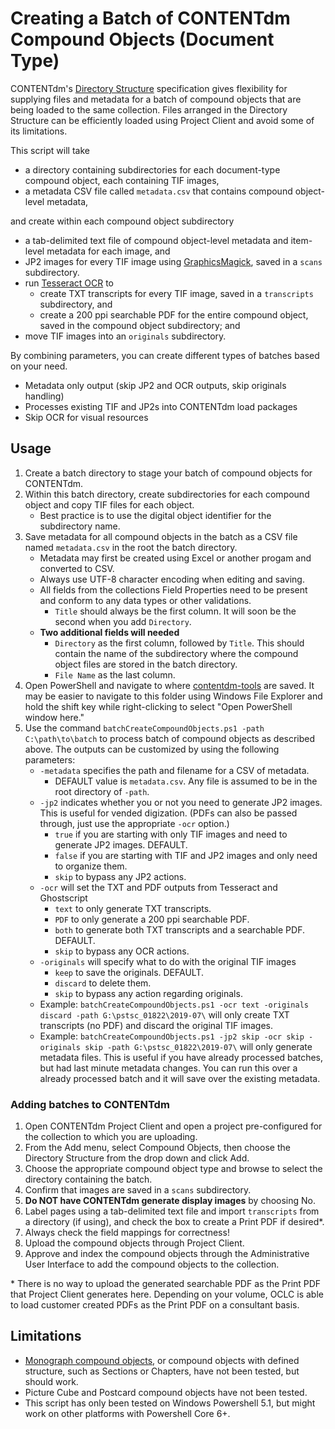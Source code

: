 # Creating a Batch of CONTENTdm Compound Objects (Document Type)
CONTENTdm's [Directory Structure](https://help.oclc.org/Metadata_Services/CONTENTdm/Compound_objects/Add_multiple_compound_objects/Directory_structure) specification gives flexibility for supplying files and metadata for a batch of compound objects that are being loaded to the same collection. Files arranged in the Directory Structure can be efficiently loaded using Project Client and avoid some of its limitations.

This script will take
* a directory containing subdirectories for each document-type compound object, each containing TIF images,
* a metadata CSV file called `metadata.csv` that contains compound object-level metadata,

and create within each compound object subdirectory
* a tab-delimited text file of compound object-level metadata and item-level metadata for each image, and
* JP2 images for every TIF image using [GraphicsMagick](http://www.graphicsmagick.org/), saved in a `scans` subdirectory.
* run [Tesseract OCR](https://github.com/tesseract-ocr/tesseract) to
  * create TXT transcripts for every TIF image, saved in a `transcripts` subdirectory, and
  * create a 200 ppi searchable PDF for the entire compound object, saved in the compound object subdirectory; and
* move TIF images into an `originals` subdirectory.

By combining parameters, you can create different types of batches based on your need.
* Metadata only output (skip JP2 and OCR outputs, skip originals handling)
* Processes existing TIF and JP2s into CONTENTdm load packages
* Skip OCR for visual resources

## Usage
1. Create a batch directory to stage your batch of compound objects for CONTENTdm.
2. Within this batch directory, create subdirectories for each compound object and copy TIF files for each object.
    * Best practice is to use the digital object identifier for the subdirectory name.
3. Save metadata for all compound objects in the batch as a CSV file named `metadata.csv` in the root the batch directory.
    * Metadata may first be created using Excel or another progam and converted to CSV.
    * Always use UTF-8 character encoding when editing and saving.
    * All fields from the collections Field Properties need to be present and conform to any data types or other validations.
      * `Title` should always be the first column. It will soon be the second when you add `Directory`.
    * **Two additional fields will needed**
      * `Directory` as the first column, followed by `Title`. This should contain the name of the subdirectory where the compound object files are stored in the batch directory.
      * `File Name` as the last column.
4. Open PowerShell and navigate to where [contentdm-tools](https://github.com/psu-libraries/contentdmtools) are saved. It may be easier to navigate to this folder using Windows File Explorer and hold the shift key while right-clicking to select "Open PowerShell window here."
5. Use the command `batchCreateCompoundObjects.ps1 -path C:\path\to\batch` to process batch of compound objects as described above. The outputs can be customized by using the following parameters:
     * `-metadata` specifies the path and filename for a CSV of metadata.
       * DEFAULT value is `metadata.csv`. Any file is assumed to be in the root directory of `-path`.
     * `-jp2` indicates whether you or not you need to generate JP2 images. This is useful for vended digization. (PDFs can also be passed through, just use the appropriate `-ocr` option.)
       * `true` if you are starting with only TIF images and need to generate JP2 images. DEFAULT.
       * `false` if you are starting with TIF and JP2 images and only need to organize them.
       * `skip` to bypass any JP2 actions.
     * `-ocr` will set the TXT and PDF outputs from Tesseract and Ghostscript
       * `text` to only generate TXT transcripts.
       * `PDF` to only generate a 200 ppi searchable PDF.
       * `both` to generate both TXT transcripts and a searchable PDF. DEFAULT.
       * `skip` to bypass any OCR actions.
     * `-originals`  will specify what to do with the original TIF images
       * `keep` to save the originals. DEFAULT.
       * `discard` to delete them.
       * `skip` to bypass any action regarding originals.
     * Example: `batchCreateCompoundObjects.ps1 -ocr text -originals discard -path G:\pstsc_01822\2019-07\` will only create TXT transcripts (no PDF) and discard the original TIF images.
     * Example: `batchCreateCompoundObjects.ps1 -jp2 skip -ocr skip -originals skip -path G:\pstsc_01822\2019-07\` will only generate metadata files. This is useful if you have already processed batches, but had last minute metadata changes. You can run this over a already processed batch and it will save over the existing metadata.
   
### Adding batches to CONTENTdm
1. Open CONTENTdm Project Client and open a project pre-configured for the collection to which you are uploading.
2. From the Add menu, select Compound Objects, then choose the Directory Structure from the drop down and click Add.
3. Choose the appropriate compound object type and browse to select the directory containing the batch.
4. Confirm that images are saved in a `scans` subdirectory.
5. **Do NOT have CONTENTdm generate display images** by choosing No.
6. Label pages using a tab-delimited text file and import `transcripts` from a directory (if using), and check the box to create a Print PDF if desired*.
7. Always check the field mappings for correctness!
8. Upload the compound objects through Project Client.
9. Approve and index the compound objects through the Administrative User Interface to add the compound objects to the collection.

&ast; There is no way to upload the generated searchable PDF as the Print PDF that Project Client generates here. Depending on your volume, OCLC is able to load customer created PDFs as the Print PDF on a consultant basis.

## Limitations
* [Monograph compound objects](https://help.oclc.org/Metadata_Services/CONTENTdm/Compound_objects/Add_multiple_compound_objects/Directory_structure#Monographs), or compound objects with defined structure, such as Sections or Chapters, have not been tested, but should work.
* Picture Cube and Postcard compound objects have not been tested.
* This script has only been tested on Windows Powershell 5.1, but might work on other platforms with Powershell Core 6+.